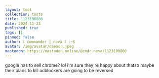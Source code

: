 ```yaml
---
layout: toot
collection: toots
title: 1123190800
date: 2024-11-23
published: true
tags: []
pinned: false
author: ⸸ commander ░ nova ⸸ :~$
avatar: /img/avatar/daemon.jpeg
mastodon: https://mastodon.online/@cmdr_nova/1123190800
---
```


google has to sell chrome? lol i'm sure they're happy about thatso maybe their plans to kill adblockers are going to be reversed
